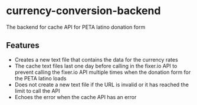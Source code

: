 # currency-conversion-backend

The backend for cache API for PETA latino donation form

## Features

- Creates a new text file that contains the data for the currency rates
- The cache text files last one day before calling in the fixer.io API to prevent calling the fixer.io API multiple times when the donation form for the PETA latino loads
- Does not create a new text file if the URL is invalid or it has reached the limit to call the API
- Echoes the error when the cache API has an error
